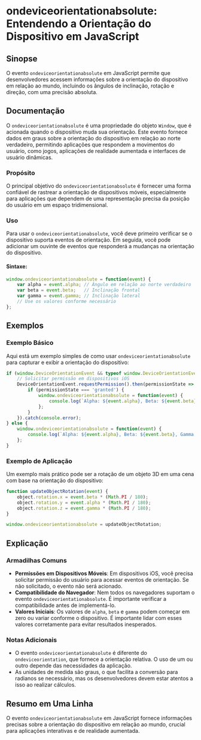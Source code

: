 <!--
Meta Description: # ondeviceorientationabsolute: Entendendo a Orientação do Dispositivo em JavaScript ## Sinopse O evento `ondeviceorientationabsolute` em JavaScript pe...
Meta Keywords: event, ondeviceorientationabsolute, orientação, dispositivo, alpha
-->

# ondeviceorientationabsolute: Entendendo a Orientação do Dispositivo em JavaScript

## Sinopse
O evento `ondeviceorientationabsolute` em JavaScript permite que desenvolvedores acessem informações sobre a orientação do dispositivo em relação ao mundo, incluindo os ângulos de inclinação, rotação e direção, com uma precisão absoluta.

## Documentação
O `ondeviceorientationabsolute` é uma propriedade do objeto `Window`, que é acionada quando o dispositivo muda sua orientação. Este evento fornece dados em graus sobre a orientação do dispositivo em relação ao norte verdadeiro, permitindo aplicações que respondem a movimentos do usuário, como jogos, aplicações de realidade aumentada e interfaces de usuário dinâmicas.

### Propósito
O principal objetivo do `ondeviceorientationabsolute` é fornecer uma forma confiável de rastrear a orientação de dispositivos móveis, especialmente para aplicações que dependem de uma representação precisa da posição do usuário em um espaço tridimensional.

### Uso
Para usar o `ondeviceorientationabsolute`, você deve primeiro verificar se o dispositivo suporta eventos de orientação. Em seguida, você pode adicionar um ouvinte de eventos que responderá a mudanças na orientação do dispositivo.

#### Sintaxe:
```javascript
window.ondeviceorientationabsolute = function(event) {
    var alpha = event.alpha; // Ângulo em relação ao norte verdadeiro
    var beta = event.beta;   // Inclinação frontal
    var gamma = event.gamma; // Inclinação lateral
    // Use os valores conforme necessário
};
```

## Exemplos

### Exemplo Básico
Aqui está um exemplo simples de como usar `ondeviceorientationabsolute` para capturar e exibir a orientação do dispositivo:

```javascript
if (window.DeviceOrientationEvent && typeof window.DeviceOrientationEvent.requestPermission === 'function') {
    // Solicitar permissão em dispositivos iOS
    DeviceOrientationEvent.requestPermission().then(permissionState => {
        if (permissionState === 'granted') {
            window.ondeviceorientationabsolute = function(event) {
                console.log(`Alpha: ${event.alpha}, Beta: ${event.beta}, Gamma: ${event.gamma}`);
            };
        }
    }).catch(console.error);
} else {
    window.ondeviceorientationabsolute = function(event) {
        console.log(`Alpha: ${event.alpha}, Beta: ${event.beta}, Gamma: ${event.gamma}`);
    };
}
```

### Exemplo de Aplicação
Um exemplo mais prático pode ser a rotação de um objeto 3D em uma cena com base na orientação do dispositivo:

```javascript
function updateObjectRotation(event) {
    object.rotation.x = event.beta * (Math.PI / 180);
    object.rotation.y = event.alpha * (Math.PI / 180);
    object.rotation.z = event.gamma * (Math.PI / 180);
}

window.ondeviceorientationabsolute = updateObjectRotation;
```

## Explicação
### Armadilhas Comuns
- **Permissões em Dispositivos Móveis**: Em dispositivos iOS, você precisa solicitar permissão do usuário para acessar eventos de orientação. Se não solicitado, o evento não será acionado.
- **Compatibilidade do Navegador**: Nem todos os navegadores suportam o evento `ondeviceorientationabsolute`. É importante verificar a compatibilidade antes de implementá-lo.
- **Valores Iniciais**: Os valores de `alpha`, `beta` e `gamma` podem começar em zero ou variar conforme o dispositivo. É importante lidar com esses valores corretamente para evitar resultados inesperados.

### Notas Adicionais
- O evento `ondeviceorientationabsolute` é diferente do `ondeviceorientation`, que fornece a orientação relativa. O uso de um ou outro depende das necessidades da aplicação.
- As unidades de medida são graus, o que facilita a conversão para radianos se necessário, mas os desenvolvedores devem estar atentos a isso ao realizar cálculos.

## Resumo em Uma Linha
O evento `ondeviceorientationabsolute` em JavaScript fornece informações precisas sobre a orientação do dispositivo em relação ao mundo, crucial para aplicações interativas e de realidade aumentada.